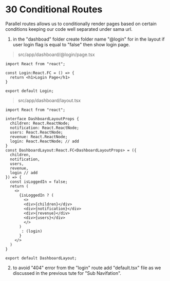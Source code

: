# 30 Conditional Routes  

Parallel routes allows us to conditionally render pages based on certain conditions keeping our code well separated under sama url.  

1. in the "dashboad" folder create folder name "@login" for in the layout if user login flag is equal to "false" then show login page.   
>src/app/dashboard/@login/page.tsx   
```tsx 
import React from "react";

const Login:React.FC = () => {
  return <h1>Login Page</h1>
}

export default Login;
```

>src/app/dashboard/layout.tsx   
```tsx 
import React from "react";

interface DashboardLayoutProps {
  children: React.ReactNode;
  notification: React.ReactNode;
  users: React.ReactNode;
  revenue: React.ReactNode;
  login: React.ReactNode; // add
}
const DashboardLayout:React.FC<DashboardLayoutProps> = ({
  children,
  notification,
  users,
  revenue,
  login // add
}) => {
  const isLoggedIn = false;
  return (
    <>
      {isLoggedIn ? (
        <>
        <div>{children}</div>
        <div>{notification}</div>
        <div>{revenue}</div>
        <div>{users}</div>
        </>
      ) 
       : (login)
      } 
    </>
  )
}

export default DashboardLayout;
```

2. to avoid "404" error from the "login" route add "default.tsx" file as we discussed in the previous tute for "Sub Navifation".    

